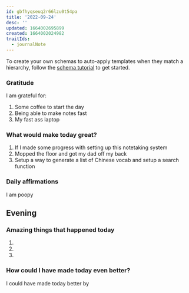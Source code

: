 ```yaml
---
id: gbfhyqseuq2r66lzu0t54pa
title: '2022-09-24'
desc: ''
updated: 1664002695899
created: 1664002024982
traitIds:
  - journalNote
---
```

To create your own schemas to auto-apply templates when they match a hierarchy, follow the [schema tutorial](https://blog.dendron.so/notes/P1DL2uXHpKUCa7hLiFbFA/) to get started.

<!--
Based on the journaling method created by Intelligent Change:
- [Intelligent Change: Our Story](https://www.intelligentchange.com/pages/our-story)
- [The Five Minute Journal](https://www.intelligentchange.com/products/the-five-minute-journal)
-->

### Gratitude

I am grateful for:

1. Some coffee to start the day
2. Being able to make notes fast
3. My fast ass laptop

### What would make today great?

1. If I made some progress with setting up this notetaking system
2. Mopped the floor and got my dad off my back
3. Setup a way to generate a list of Chinese vocab and setup  a search function

### Daily affirmations

I am poopy

## Evening

<!-- Fill out this section before going to sleep, reflecting on your day -->

### Amazing things that happened today

1.
2.
3.

### How could I have made today even better?

I could have made today better by
